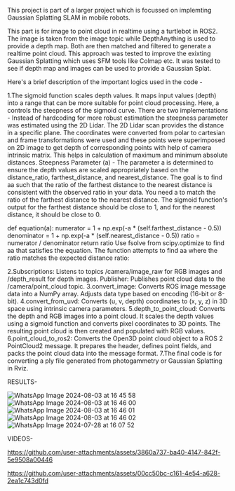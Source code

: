 This project is part of a larger project which is focussed on implemting Gaussian Splatting SLAM in mobile robots.

This part is for image to point cloud in realtime using a turtlebot in ROS2. The image is taken from the image topic while DepthAnything is used to provide a depth map. Both are then matched and filtered to generate a realtime point cloud.
This approach was tested to improve the exixting Gaussian Splatting which uses SFM tools like Colmap etc. It was tested to see if depth map and images can be used to provide a Gaussian Splat.

Here's a brief description of the important logics used in the code -

1.The sigmoid function scales depth values. It maps input values (depth) into a range that can be more suitable for point cloud processing. Here, a controls the steepness of the sigmoid curve.
There are two implementations - 
Instead of hardcoding for more robust estimation the steepness parameter was estimated using the 2D Lidar. The 2D Lidar scan provides the distance in a specific plane. The coordinates were converted from polar to cartesian and frame transformations were used and these points were superimposed on 2D image to get depth of corresponding points with help of camera intrinsic matrix.
This helps in calculation of maximum and minimum absolute distances.
Steepness Parameter (a) - 
The parameter a is determined to ensure the depth values are scaled appropriately based on the distance_ratio, farthest_distance, and nearest_distance. The goal is to find aa such that the ratio of the farthest distance to the nearest distance is consistent with the observed ratio in your data.
You need a to match the ratio of the farthest distance to the nearest distance. The sigmoid function's output for the farthest distance should be close to 1, and for the nearest distance, it should be close to 0.

def equation(a):
    numerator = 1 + np.exp(-a * (self.farthest_distance - 0.5))
    denominator = 1 + np.exp(-a * (self.nearest_distance - 0.5))
    ratio = numerator / denominator
    return ratio
Use fsolve from scipy.optimize to find aa that satisfies the equation. The function attempts to find aa where the ratio matches the expected distance ratio:
    




2.Subscriptions: Listens to topics /camera/image_raw for RGB images and /depth_result for depth images.
Publisher: Publishes point cloud data to the /camera/point_cloud topic.
3.convert_image: Converts ROS image message data into a NumPy array. Adjusts data type based on encoding (16-bit or 8-bit).
4.convert_from_uvd: Converts (u, v, depth) coordinates to (x, y, z) in 3D space using intrinsic camera parameters.
5.depth_to_point_cloud: Converts the depth and RGB images into a point cloud. It scales the depth values using a sigmoid function and converts pixel coordinates to 3D points. The resulting point cloud is then created and populated with RGB values.
6.point_cloud_to_ros2: Converts the Open3D point cloud object to a ROS 2 PointCloud2 message. It prepares the header, defines point fields, and packs the point cloud data into the message format.
7.The final code is for converting a ply file generated from photogammetry or Gaussian Splatting in Rviz.


RESULTS-



![WhatsApp Image 2024-08-03 at 16 45 58](https://github.com/user-attachments/assets/6a7255d6-0450-4d20-903d-132640ea197f)
![WhatsApp Image 2024-08-03 at 16 46 00](https://github.com/user-attachments/assets/b58ee982-ac5d-4f03-8bff-c18e0a5fa9fe)
![WhatsApp Image 2024-08-03 at 16 46 01](https://github.com/user-attachments/assets/bca39b54-73a9-46a8-86ab-5b482af79c40)
![WhatsApp Image 2024-08-03 at 16 46 02](https://github.com/user-attachments/assets/7b7b80b1-aa5c-4fb7-8966-ba75aca5b02b)
![WhatsApp Image 2024-07-28 at 16 07 52](https://github.com/user-attachments/assets/cf486341-c929-491e-ba0a-578dcc89d6f6)



VIDEOS-



https://github.com/user-attachments/assets/3860a737-ba40-4147-842f-5e9508a00446




https://github.com/user-attachments/assets/00cc50bc-c161-4e54-a628-2ea1c743d0fd






